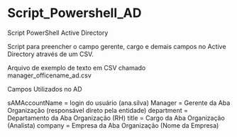 # Script_Powershell_AD
Script PowerShell Active Directory

Script para preencher o campo gerente, cargo e demais campos no Active Directory através de um CSV.

Arquivo de exemplo de texto em CSV chamado manager_officename_ad.csv

Campos Utilizados no AD

sAMAccountName = login do usuário (ana.silva)
Manager = Gerente da Aba Organização (responsável direto pela entidade)
department = Departamento da Aba Organização (RH)
title = Cargo da Aba Organização (Analista)
company = Empresa da Aba Organização (Nome da Empresa)


